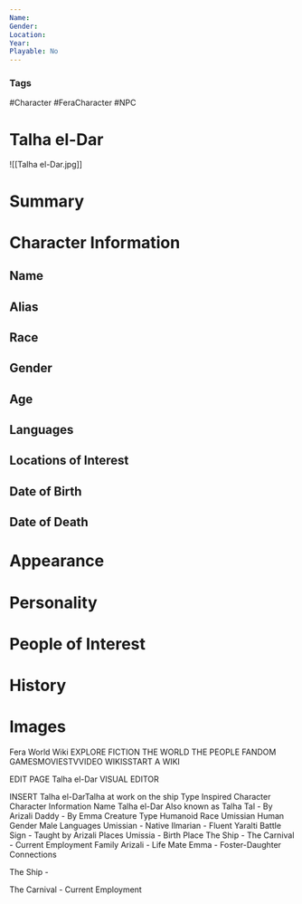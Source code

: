 ```yaml
---
Name: 
Gender: 
Location: 
Year: 
Playable: No
---
```


### Tags
#Character #FeraCharacter #NPC

# Talha el-Dar
![[Talha el-Dar.jpg]]

# Summary


# Character Information

## Name

## Alias

## Race

## Gender

## Age

## Languages

## Locations of Interest

## Date of Birth

## Date of Death

# Appearance

# Personality

# People of Interest

# History

# Images

Fera World Wiki
EXPLORE
FICTION
THE WORLD
THE PEOPLE
 FANDOM
GAMESMOVIESTVVIDEO
WIKISSTART A WIKI

EDIT PAGE
Talha el-Dar
VISUAL EDITOR
 
INSERT
Talha el-DarTalha at work on the ship
Type
Inspired Character
Character Information
Name
Talha el-Dar
Also known as
Talha
Tal - By Arizali
Daddy - By Emma
Creature Type
Humanoid
Race
Umissian Human
Gender
Male
Languages
Umissian - Native
Ilmarian - Fluent
Yaralti Battle Sign - Taught by Arizali
Places
Umissia - Birth Place
The Ship -
The Carnival - Current Employment
Family
Arizali - Life Mate
Emma - Foster-Daughter
Connections

The Ship -

The Carnival - Current Employment
